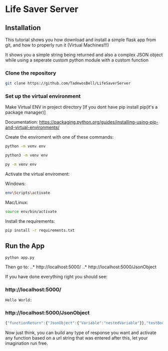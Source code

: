 # Life Saver Server

## Installation

This tutorial shows you how download and install a simple flask app from git, and how to properly run it (Virtual Machines!!!)

It shows you a simple string being returned and also a complex JSON object while using a seperate custom python module with
a custom function

### Clone the repository

```sh
git clone https://github.com/TadewosBell/LifeSaverServer
```
### Set up the virtual environment

Make Virtual ENV in project directory [If you dont have pip install pip(it's a package manager)]

Documentation: https://packaging.python.org/guides/installing-using-pip-and-virtual-environments/

Create the enviroment with one of these commands:

```sh
python -m venv env
```
```sh
python3 -m venv env
```
```sh
py -m venv env
```
Activate the virtual enviroment:

Windows:
```sh
env\Scripts\activate
```

Mac/Linux:
```sh
source env/bin/activate
```

Install the requirements:

```sh
pip install -r requirements.txt
```
## Run the App

```sh
python app.py
```
Then go to:
..* http://localhost:5000/
..* http://localhost:5000/JsonObject

If you have done everything right you should see:

### http://localhost:5000/
```	
Hello World:
```
### http://localhost:5000/JsonObject
```js
{"functionReturn":{"JsonObject":{"Variable":"nestedVariable"}},"testBool":false,"testNumber":1,"testString":"1"}: for the JsonObject directory
```

Now just think, you can build any type of response you want and activate any function based on a url string that was entered after this, let your imagination run free.




